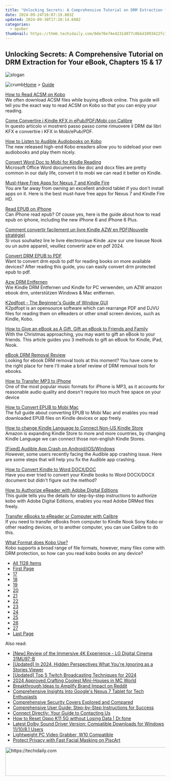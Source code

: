 ```yaml
---
title: "Unlocking Secrets: A Comprehensive Tutorial on DRM Extraction for Your eBook, Chapters 15 & 17"
date: 2024-09-24T16:07:19.803Z
updated: 2024-09-30T17:28:14.698Z
categories:
  - epubor
thumbnail: https://thmb.techidaily.com/0de78e74e4231d077c0bbd1093422fc13ce8314c6f52350885d9fed67ecbab12.jpg
---
```


## Unlocking Secrets: A Comprehensive Tutorial on DRM Extraction for Your eBook, Chapters 15 & 17

![slogan](http://www.epubor.com/images/guide-banner-word.png)

![crumb](http://www.epubor.com/images/ol_home.png)[Home](https://tools.techidaily.com/epubor/products/) \> [Guide](https://tools.techidaily.com/epubor/products/)

[How to Read ACSM on Kobo](https://tools.techidaily.com/epubor/products/)  
 We often download ACSM files while buying eBook online. This guide will tell you the exact way to read ACSM on Kobo so that you can enjoy your reading.

[Come Convertire i Kindle KFX in ePub/PDF/Mobi con Calibre](https://tools.techidaily.com/epubor/products/)  
 In questo articolo vi mostrerò passo passo come rimuovere il DRM dai libri KFX e convertire i KFX in Mobi/ePub/PDF.

[How to Listen to Audible Audiobooks on Kobo](https://tools.techidaily.com/epubor/products/)  
 The new released high-end Kobo ereaders allow you to sideload your own audiobooks and play them nicely.

[Convert Word Doc to Mobi for Kindle Reading](https://tools.techidaily.com/epubor/products/)  
 Microsoft Office Word documents like doc and docx files are pretty common in our daily life, convert it to mobi we can read it better on Kindle.

[Must-Have Free Apps for Nexus 7 and Kindle Fire](https://tools.techidaily.com/epubor/products/)  
 You are far away from owning an excellent android tablet if you don't install apps on it. Here is the best must-have free apps for Nexus 7 and Kindle Fire HD.

[Read EPUB on iPhone](https://tools.techidaily.com/epubor/products/)  
 Can iPhone read epub? Of couse yes, here is the guide about how to read epub on iphone, including the new iPhone 6 and iPhone 6 Plus.

[Comment convertir facilement un livre Kindle AZW en PDF(Nouvelle stratégie)](http://www.epubor.com/comment-convertir-facilement-un-livre-kindle-azw-en-pdf.html)  
 Si vous souhaitez lire le livre électronique Kinde .azw sur une liseuse Nook ou un autre appareil, veuillez convertir azw en pdf 2024.

[Convert DRM EPUB to PDF](https://tools.techidaily.com/epubor/products/)  
 Want to convert drm epub to pdf for reading books on more available devices? After reading this guide, you can easily convert drm protected epub to pdf.

[Azw DRM Entfernen](https://tools.techidaily.com/epubor/products/)  
 Wie Kindle DRM Entfernen und Kindle for PC verwenden, um AZW amazon ebook drm, unterstützen Windows & Mac entfernen.

[K2pdfopt - The Beginner's Guide of Window GUI](https://tools.techidaily.com/epubor/products/)  
 K2pdfopt is an opensource software which can rearrange PDF and DJVU files for reading them on eReaders or other small screen devices, such as Kindle, Kobo.

[How to Give an eBook as A Gift, Gift an eBook to Friends and Family](https://tools.techidaily.com/epubor/products/)  
 With the Christmas approaching, you may want to gift an eBook to your friends. This article guides you 3 methods to gift an eBook for Kindle, iPad, Nook.

[eBook DRM Removal Review](https://tools.techidaily.com/epubor/products/)  
 Looking for ebook DRM removal tools at this moment? You have come to the right place for here I'll make a brief review of DRM removal tools for ebooks.

[How to Transfer MP3 to iPhone](https://tools.techidaily.com/epubor/products/)  
 One of the most popular music formats for iPhone is MP3, as it accounts for reasonable audio quality and doesn't require too much free space on your device

[How to Convert EPUB to Mobi Mac](https://tools.techidaily.com/epubor/products/)  
 The full guide about converting EPUB to Mobi Mac and enables you read downloaded EPUB files on Kindle devices or app freely.

[How to change Kindle Language to Connect Non-US Kindle Store](https://tools.techidaily.com/epubor/products/)  
 Amazon is expanding Kindle Store to more and more countries, by changing Kindle Language we can connect those non-english Kindle Stores.

[\[Fixed\] Audible App Crash on Android/iOS/Windows](https://tools.techidaily.com/epubor/products/)  
 However, some users recently facing the Audible app crashing issue. Here are some steps that will help you fix the Audible app crashing.

[How to Convert Kindle to Word DOCX/DOC](https://tools.techidaily.com/epubor/products/)  
 Have you ever tried to convert your Kindle books to Word DOCX/DOCX document but didn't figure out the method?

[How to Authorize eReader with Adobe Digital Editions](https://tools.techidaily.com/epubor/products/)  
 This guide tells you the details for step-by-step instructions to authorize kobo with Adobe Digital Editions, enables you read Adobe DRMed files freely. 

[Transfer eBooks to eReader or Computer with Calibre](https://tools.techidaily.com/epubor/reader/)  
 If you need to transfer eBooks from computer to Kindle Nook Sony Kobo or other reading devices, or to another computer, you can use Calibre to do this.

[What Format does Kobo Use?](https://tools.techidaily.com/epubor/products/)  
 Kobo supports a broad range of file formats, however, many files come with DRM protection, so how can you read kobo books on any device?

* [All 1128 Items](https://tools.techidaily.com/epubor/products/)
* [First Page](https://tools.techidaily.com/epubor/products/)
* [17](https://tools.techidaily.com/epubor/products/)
* [18](https://tools.techidaily.com/epubor/products/)
* [19](https://tools.techidaily.com/epubor/products/)
* [20](https://tools.techidaily.com/epubor/products/)
* [21](https://tools.techidaily.com/epubor/products/)
* [22](https://tools.techidaily.com/epubor/products/)
* [23](https://tools.techidaily.com/epubor/products/)
* [24](https://tools.techidaily.com/epubor/products/)
* [25](https://tools.techidaily.com/epubor/products/)
* [26](https://tools.techidaily.com/epubor/products/)
* [27](https://tools.techidaily.com/epubor/products/)
* [Last Page](https://tools.techidaily.com/epubor/products/)

<ins class="adsbygoogle"
     style="display:block"
     data-ad-format="autorelaxed"
     data-ad-client="ca-pub-7571918770474297"
     data-ad-slot="1223367746"></ins>

<ins class="adsbygoogle"
     style="display:block"
     data-ad-client="ca-pub-7571918770474297"
     data-ad-slot="8358498916"
     data-ad-format="auto"
     data-full-width-responsive="true"></ins>

<span class="atpl-alsoreadstyle">Also read:</span>
<div><ul>
<li><a href="https://extra-skills.techidaily.com/new-review-of-the-immersive-4k-experience-lg-digital-cinema-31mu97-b/"><u>[New] Review of the Immersive 4K Experience - LG Digital Cinema 31MU97-B</u></a></li>
<li><a href="https://instagram-clips.techidaily.com/updated-in-2024-hidden-perspectives-what-youre-ignoring-as-a-stories-viewer/"><u>[Updated] In 2024, Hidden Perspectives What You're Ignoring as a Stories Viewer</u></a></li>
<li><a href="https://on-screen-recording.techidaily.com/updated-top-5-twitch-broadcasting-techniques-for-2024/"><u>[Updated] Top 5 Twitch Broadcasting Techniques for 2024</u></a></li>
<li><a href="https://video-screen-grab.techidaily.com/2024-approved-crafting-coolest-mini-houses-in-mc-world/"><u>2024 Approved Crafting Coolest Mini-Houses in MC World</u></a></li>
<li><a href="https://extra-hints.techidaily.com/breakthrough-ideas-to-amplify-brand-impact-on-reddit/"><u>Breakthrough Ideas to Amplify Brand Impact on Reddit</u></a></li>
<li><a href="https://solve-lab.techidaily.com/comprehensive-insights-into-googles-nexus-7-tablet-for-tech-enthusiasts/"><u>Comprehensive Insights Into Google's Nexus 7 Tablet for Tech Enthusiasts</u></a></li>
<li><a href="https://solve-lab.techidaily.com/comprehensive-security-covers-explored-and-compared/"><u>Comprehensive Security Covers Explored and Compared</u></a></li>
<li><a href="https://solve-lab.techidaily.com/comprehensive-user-guide-step-by-step-instructions-for-success/"><u>Comprehensive User Guide: Step-by-Step Instructions for Success</u></a></li>
<li><a href="https://solve-lab.techidaily.com/connect-directly-your-guide-to-contacting-us/"><u>Connect Directly: Your Guide to Contacting Us</u></a></li>
<li><a href="https://techidaily.com/how-to-reset-oppo-k11-5g-without-losing-data-drfone-by-drfone-reset-android-reset-android/"><u>How to Reset Oppo K11 5G without Losing Data | Dr.fone</u></a></li>
<li><a href="https://hardware-updates.techidaily.com/latest-dolby-sound-driver-version-compatible-downloads-for-windows-111081-users/"><u>Latest Dolby Sound Driver Version: Compatible Downloads for Windows 11/10/8.1 Users</u></a></li>
<li><a href="https://screen-capture.techidaily.com/lightweight-pc-video-grabber-w10-compatible/"><u>Lightweight PC Video Grabber, W10 Compatible</u></a></li>
<li><a href="https://fox-info.techidaily.com/protect-privacy-with-fast-facial-masking-on-piscart/"><u>Protect Privacy with Fast Facial Masking on PiscArt</u></a></li>
</ul></div>

<!-- affiliate ads begin -->
<a href="https://appsumo.8odi.net/c/5597632/2137411/7443" target="_top" id="2137411">
  <img src="//a.impactradius-go.com/display-ad/7443-2137411" border="0" alt="https://techidaily.com" width="600" height="90"/>
</a>
<img height="0" width="0" src="https://appsumo.8odi.net/i/5597632/2137411/7443" style="position:absolute;visibility:hidden;" border="0" />
<!-- affiliate ads end -->

